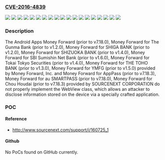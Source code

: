 ### [CVE-2016-4839](https://cve.mitre.org/cgi-bin/cvename.cgi?name=CVE-2016-4839)
![](https://img.shields.io/static/v1?label=Product&message=Money%20Forward%20for%20AppPass&color=blue)
![](https://img.shields.io/static/v1?label=Product&message=Money%20Forward%20for%20Chou%20Houdai&color=blue)
![](https://img.shields.io/static/v1?label=Product&message=Money%20Forward%20for%20SBI%20Sumishin%20Net%20Bank&color=blue)
![](https://img.shields.io/static/v1?label=Product&message=Money%20Forward%20for%20SHIGA%20BANK&color=blue)
![](https://img.shields.io/static/v1?label=Product&message=Money%20Forward%20for%20SHIZUOKA%20BANK&color=blue)
![](https://img.shields.io/static/v1?label=Product&message=Money%20Forward%20for%20THE%20TOHO%20BANK&color=blue)
![](https://img.shields.io/static/v1?label=Product&message=Money%20Forward%20for%20The%20Gunma%20Bank&color=blue)
![](https://img.shields.io/static/v1?label=Product&message=Money%20Forward%20for%20Tokai%20Tokyo%20Securities&color=blue)
![](https://img.shields.io/static/v1?label=Product&message=Money%20Forward%20for%20YMFG&color=blue)
![](https://img.shields.io/static/v1?label=Product&message=Money%20Forward%20for%20au%20SMARTPASS&color=blue)
![](https://img.shields.io/static/v1?label=Product&message=Money%20Forward&color=blue)
![](https://img.shields.io/static/v1?label=Version&message=prior%20to%20v1.2.0%20&color=brightgreen)
![](https://img.shields.io/static/v1?label=Version&message=prior%20to%20v1.3.0%20&color=brightgreen)
![](https://img.shields.io/static/v1?label=Version&message=prior%20to%20v1.4.0%20&color=brightgreen)
![](https://img.shields.io/static/v1?label=Version&message=prior%20to%20v1.5.0%20&color=brightgreen)
![](https://img.shields.io/static/v1?label=Version&message=prior%20to%20v1.6.0%20&color=brightgreen)
![](https://img.shields.io/static/v1?label=Version&message=prior%20to%20v7.18.0%20&color=brightgreen)
![](https://img.shields.io/static/v1?label=Version&message=prior%20to%20v7.18.3%20&color=brightgreen)
![](https://img.shields.io/static/v1?label=Vulnerability&message=WebView%20implmentation%20issue&color=brightgreen)

### Description

The Android Apps Money Forward (prior to v7.18.0), Money Forward for The Gunma Bank (prior to v1.2.0), Money Forward for SHIGA BANK (prior to v1.2.0), Money Forward for SHIZUOKA BANK (prior to v1.4.0), Money Forward for SBI Sumishin Net Bank (prior to v1.6.0), Money Forward for Tokai Tokyo Securities (prior to v1.4.0), Money Forward for THE TOHO BANK (prior to v1.3.0), Money Forward for YMFG (prior to v1.5.0) provided by Money Forward, Inc. and Money Forward for AppPass (prior to v7.18.3), Money Forward for au SMARTPASS (prior to v7.18.0), Money Forward for Chou Houdai (prior to v7.18.3) provided by SOURCENEXT CORPORATION do not properly implement the WebView class, which allows an attacker to disclose information stored on the device via a specially crafted application.

### POC

#### Reference
- http://www.sourcenext.com/support/i/160725_1

#### Github
No PoCs found on GitHub currently.


